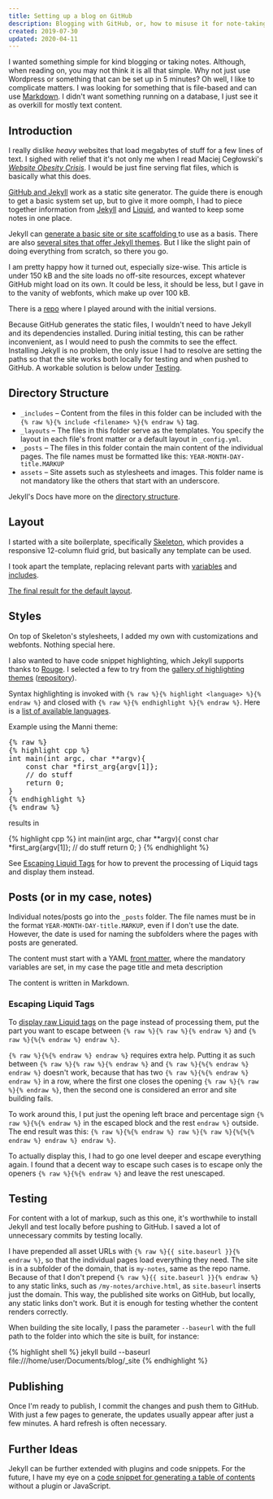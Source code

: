 ```yaml
---
title: Setting up a blog on GitHub
description: Blogging with GitHub, or, how to misuse it for note-taking like this
created: 2019-07-30
updated: 2020-04-11
---
```

I wanted something simple for kind blogging or taking notes. Although, when reading on, you may not think it is all that simple. Why not just use Wordpress or something that can be set up in 5 minutes? Oh well, I like to complicate matters. I was looking for something that is file-based and can use [Markdown](https://daringfireball.net/projects/markdown/). I didn't want something running on a database, I just see it as overkill for mostly text content.

## Introduction

I really dislike *heavy* websites that load megabytes of stuff for a few lines of text. I sighed with relief that it's not only me when I read Maciej Cegłowski's *[Website Obesity Crisis](https://idlewords.com/talks/website_obesity.htm)*. I would be just fine serving flat files, which is basically what this does.

[GitHub and Jekyll](https://help.github.com/en/articles/using-jekyll-as-a-static-site-generator-with-github-pages) work as a static site generator. The guide there is enough to get a basic system set up, but to give it more oomph, I had to piece together information from [Jekyll](https://jekyllrb.com) and [Liquid](https://help.shopify.com/en/themes/liquid), and wanted to keep some notes in one place.

Jekyll can <a href="https://jekyllrb.com/docs/usage/">generate a basic site or site scaffolding </a> to use as a basis. There are also <a href="https://jekyllrb.com/docs/themes/">several sites that offer Jekyll themes</a>. But I like the slight pain of doing everything from scratch, so there you go.

I am pretty happy how it turned out, especially size-wise. This article is under 150 kB and the site loads no off-site resources, except whatever GitHub might load on its own. It could be less, it should be less, but I gave in to the vanity of webfonts, which make up over 100 kB.

There is a [repo](https://github.com/Primozz/blogtest) where I played around with the initial versions.

Because GitHub generates the static files, I wouldn't need to have Jekyll and its dependencies installed. During initial testing, this can be rather inconvenient, as I would need to push the commits to see the effect. Installing Jekyll is no problem, the only issue I had to resolve  are setting the paths so that the site works both locally for testing and when pushed to GitHub. A workable solution is below under <a href="#testing">Testing</a>.

## Directory Structure

- `_includes` &ndash; Content from the files in this folder can be included with the `{% raw %}{% include <filename> %}{% endraw %}` tag.
- `_layouts` &ndash; The files in this folder serve as the templates. You specify the layout in each file's front matter or a default layout in `_config.yml`.
- `_posts` &ndash; The files in this folder contain the main content of the individual pages. The file names must be formatted like this: `YEAR-MONTH-DAY-title.MARKUP`
- `assets` &ndash; Site assets such as stylesheets and images. This folder name is not mandatory like the others that start with an underscore.

Jekyll's Docs have more on the <a href="https://jekyllrb.com/docs/structure/">directory structure</a>.

## Layout

I started with a site boilerplate, specifically <a href="http://getskeleton.com/">Skeleton</a>, which provides a responsive 12-column fluid grid, but basically any template can be used.

I took apart the template, replacing relevant parts with <a href="https://jekyllrb.com/docs/variables/">variables</a> and <a href="https://jekyllrb.com/docs/includes/">includes</a>.

<a href="https://github.com/Primozz/blogtest/blob/master/_layouts/default.html">The final result for the default layout</a>.

## Styles

On top of Skeleton's stylesheets, I added my own with customizations and webfonts. Nothing special here.

I also wanted to have code snippet highlighting, which Jekyll supports thanks to <a href="http://rouge.jneen.net/">Rouge</a>. I selected a few to try from the <a  href="https://jwarby.github.io/jekyll-pygments-themes/languages/ruby.html">gallery of highlighting themes</a> (<a href="https://github.com/jwarby/jekyll-pygments-themes">repository</a>). 

Syntax highlighting is invoked with `{% raw %}{% highlight <language> %}{% endraw %}` and closed with `{% raw %}{% endhighlight %}{% endraw %}`. Here is a <a href="https://github.com/jayferd/rouge/wiki/List-of-supported-languages-and-lexers">list of available languages</a>.

Example using the Manni theme:
<pre>
{% raw %}
{% highlight cpp %}
int main(int argc, char **argv){
    const char *first_arg{argv[1]};
    // do stuff
    return 0;
}
{% endhighlight %}
{% endraw %}
</pre>
results in

{% highlight cpp %}
int main(int argc, char **argv){
    const char *first_arg{argv[1]};
    // do stuff
    return 0;
}
{% endhighlight %}

See <a href="#escaping-liquid-tags">Escaping Liquid Tags</a> for how to prevent the processing of Liquid tags and display them instead.

## Posts (or in my case, notes)

Individual notes/posts go into the `_posts` folder. The file names must be in the format `YEAR-MONTH-DAY-title.MARKUP`, even if I don't use the date. However, the date is used for naming the subfolders where the pages with posts are generated.

The content must start with a YAML <a href="https://jekyllrb.com/docs/front-matter/">front matter</a>, where the mandatory variables are set, in my case the page title and meta description

The content is written in Markdown.

### Escaping Liquid Tags

To <a href="https://shopify.github.io/liquid/tags/raw/">display raw Liquid tags</a> on the page instead of processing them, put the part you want to escape between `{% raw %}{% raw %}{% endraw %}` and `{% raw %}{%{% endraw %} endraw %}`.

`{% raw %}{%{% endraw %} endraw %}` requires extra help. Putting it as such between `{% raw %}{% raw %}{% endraw %}` and `{% raw %}{%{% endraw %} endraw %}` doesn't work, because that has two `{% raw %}{%{% endraw %} endraw %}` in a row, where the first one closes the opening `{% raw %}{% raw %}{% endraw %}`, then the second one is considered an error and site building fails.

To work around this, I put just the opening left brace and percentage sign `{% raw %}{%{% endraw %}` in the escaped block and the rest `endraw %}` outside. The end result was this: `{% raw %}{%{% endraw %} raw %}{% raw %}{%{%{% endraw %} endraw %} endraw %}`.

To actually display this, I had to go one level deeper and escape everything again. I found that a decent way to escape such cases is to escape only the openers `{% raw %}{%{% endraw %}` and leave the rest unescaped.

## Testing

For content with a lot of markup, such as this one, it's worthwhile to install Jekyll and test locally before pushing to GitHub. I saved a lot of unnecessary commits by testing locally.

I have prepended all asset URLs with `{% raw %}{{ site.baseurl }}{% endraw %}`, so that the individual pages load everything they need. The site is in a subfolder of the domain, that is `my-notes`, same as the repo name. Because of that I don't prepend `{% raw %}{{ site.baseurl }}{% endraw %}` to any static links, such as `/my-notes/archive.html`, as `site.baseurl` inserts just the domain. This way, the published site works on GitHub, but locally, any static links don't work. But it is enough for testing whether the content renders correctly.

When building the site locally, I pass the parameter `--baseurl` with the full path to the folder into which the site is built, for instance:

{% highlight shell %}
jekyll build --baseurl file:///home/user/Documents/blog/_site
{% endhighlight %}

## Publishing

Once I'm ready to publish, I commit the changes and push them to GitHub. With just a few pages to generate, the updates usually appear after just a few minutes. A hard refresh is often necessary.

## Further Ideas

Jekyll can be further extended with plugins and code snippets. For the future, I have my eye on a <a href="https://github.com/allejo/jekyll-toc">code snippet for generating a table of contents</a> without a plugin or JavaScript.
